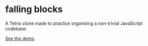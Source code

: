 # falling blocks
A Tetris clone made to practice organising a non-trivial JavaScript codebase.

[See the demo](http://gilessmart.github.io/falling-blocks).
